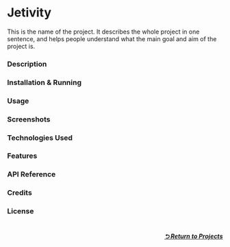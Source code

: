# Jetivity
This is the name of the project. It describes the whole project in one sentence, and helps people understand what the main goal and aim of the project is.

### Description
### Installation & Running
### Usage
### Screenshots
### Technologies Used
### Features
### API Reference
### Credits
### License

#

##### <p align="right"><a href="https://github.com/Aditya1402">⮌ Return to Projects</a></p>
 

